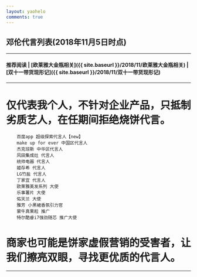 ```yaml
---
layout: yaohelo
comments: true
---
```


## 邓伦代言列表(2018年11月5日时点)

---
#### 推荐阅读 | [欧莱雅大金瓶相关]({{ site.baseurl }}/2018/11/欧莱雅大金瓶相关) | [双十一带货现形记]({{ site.baseurl }}/2018/11/双十一带货现形记)
---

# 仅代表我个人，不针对企业产品，只抵制劣质艺人，在任期间拒绝烧饼代言。

        百度app 超级探索代言人【new】
        make up for ever 中国区代言人 
        杰克琼斯 中华区代言人 
        风田集成灶 代言人 
        统帅电器 代言人 
        姬存希 代言人 
        LG竹盐 代言人 
        丁家宜 代言人
        欧莱雅美发系列 大使 
        乐事薯片 大使 
        佑天兰 大使 
        雅芳 小黑裙香氛引力官 
        蒙牛真果粒 推广
        特尔酷睿i7强劲随芯 推广大使

# 商家也可能是饼家虚假营销的受害者，让我们擦亮双眼，寻找更优质的代言人。

---
